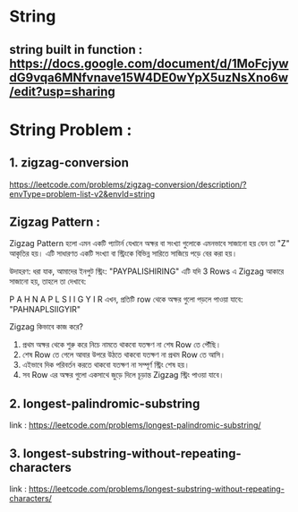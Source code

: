 # String

## string built in function : https://docs.google.com/document/d/1MoFcjywdG9vqa6MNfvnave15W4DE0wYpX5uzNsXno6w/edit?usp=sharing


# String Problem : 
## 1. zigzag-conversion
https://leetcode.com/problems/zigzag-conversion/description/?envType=problem-list-v2&envId=string
   ## Zigzag Pattern :
   
Zigzag Pattern হলো এমন একটি প্যাটার্ন যেখানে অক্ষর বা সংখ্যা গুলোকে এমনভাবে সাজানো হয় যেন তা "Z" আকৃতির হয়। এটি সাধারণত একটি সংখ্যা বা স্ট্রিংকে বিভিন্ন সারিতে সাজিয়ে পড়ে বের করা হয়।

উদাহরণ:
ধরা যাক, আমাদের ইনপুট স্ট্রিং:
"PAYPALISHIRING"
এটি যদি 3 Rows এ Zigzag আকারে সাজানো হয়, তাহলে তা দেখাবে:

P   A   H   N
A P L S I I G
Y   I   R
এখন, প্রতিটি row থেকে অক্ষর গুলো পড়লে পাওয়া যাবে:
"PAHNAPLSIIGYIR"

Zigzag কিভাবে কাজ করে?
1. প্রথম অক্ষর থেকে শুরু করে নিচে নামতে থাকবো যতক্ষণ না শেষ Row তে পৌঁছি।
2. শেষ Row তে গেলে আবার উপরে উঠতে থাকবো যতক্ষণ না প্রথম Row তে আসি।
3. এইভাবে দিক পরিবর্তন করতে থাকবো যতক্ষণ না সম্পূর্ণ স্ট্রিং শেষ হয়।
4. সব Row এর অক্ষর গুলো একসাথে জুড়ে দিলে চূড়ান্ত Zigzag স্ট্রিং পাওয়া যাবে।

## 2. longest-palindromic-substring
link : https://leetcode.com/problems/longest-palindromic-substring/

## 3. longest-substring-without-repeating-characters
link : https://leetcode.com/problems/longest-substring-without-repeating-characters/
